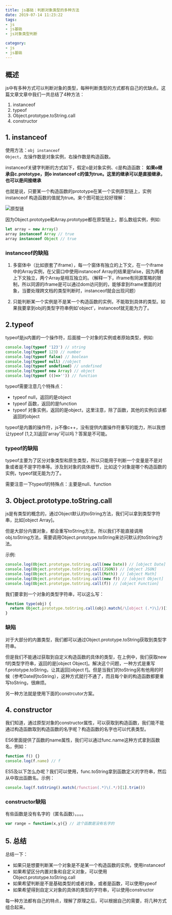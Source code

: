```yaml
---
title: js基础：判断对象类型的多种方法
date: 2019-07-14 11:23:22
tags:
- js
- js基础
- js对象类型判断

category:
- js
- js基础
---
```


## 概述
js中有多种方式可以判断对象的类型，每种判断类型的方式都有自己的优缺点。这篇文章文章中我们一共总结了4种方法：
1. instanceof
2. typeof
3. Object.prototype.toString.call
4. constructor

## 1. instanceof
使用方法：<code>obj instanceof Object</code>，左操作数是对象实例，右操作数是构造函数。

instanceof关键字判断的方式如下，假定o是对象实例、c是构造函数：
**如果o继承自c.prototype，则o instanceof c的值为true。这里的继承可以是直接继承，也可以是间接继承**

也就是说，只要某一个构造函数的prototype在某一个实例原型链上，实例 instanceof 构造函数的值就为true。来个图可能比较好理解：

![原型链](https://www.brightblog.cn/img/%E5%8E%9F%E5%9E%8B%E9%93%BE.png)

因为Object.prototype和Array.prototype都在原型链上，那么数组实例，例如:
```js
let array = new Array()
array instanceof Array // true
array instanceof Object // true
```

### instanceof的缺陷
1. 多窗体中（比如嵌套了iframe），每一个窗体有独立的上下文，在一个iframe中的Array实例，在父窗口中使用instanceof Array的结果是false，因为两者上下文独立，两个Array是相互独立的。（解释一下，iframe有同源策略的限制，所以同源的iframe是可以通过dom访问到的，能够拿到iframe里面的对象，当要处理跨文档的类型判断时，instanceof就会出现问题）
   
2. 只能判断某一个实例是不是某一个构造函数的实例，不能取到具体的类型。如果我要拿到obj的类型字符串例如'object'，instanceof就无能为力了。
   
## 2.typeof
typeof是js内置的一个操作符，后面接一个对象的实例或者原始类型，例如:
```js
console.log(typeof '123') // string
console.log(typeof 123) // number
console.log(typeof false) // boolean
console.log(typeof null) //object
console.log(typeof undefined) // undefined
console.log(typeof new Array) // object
console.log(typeof (()=>'')) // function
```
typeof需要注意几个特殊点：
* typeof null，返回的是object
* typeof 函数，返回的是function
* typeof 对象实例，返回的是object，这里注意，除了函数，其他的实例应该都返回的object

typeof是内置的操作符，js不像c++，没有提供内置操作符重写的能力，所以我想让typeof [1,2,3]返回'array'可以吗？答案是不可能。

### typeof的缺陷
typeof主要为了区分对象类型和原生类型，所以只能用于判断一个变量是不是对象或者是不是字符串等。涉及到对象的具体细节，比如这个对象是哪个构造函数的实例，typeof就无能为力了。

需要注意一下typeof的特殊点：主要是null、function

## 3. Object.prototype.toString.call
js是有类型的概念的，通过Object默认的toString方法，我们可以拿到类型字符串，比如[object Array]。

但是大部分内置对象，都会重写toString方法，所以我们不能直接调用obj.toString方法，需要调用Object.prototype.toString来访问默认的toString方法。

示例:
```js
console.log(Object.prototype.toString.call(new Date)) // [object Date]
console.log(Object.prototype.toString.call(JSON)) // [object JSON]
console.log(Object.prototype.toString.call(Math)) // [object Math]
console.log(Object.prototype.toString.call(new f)) // [object Object]
console.log(Object.prototype.toString.call(f)) // [object Function]
```
我们要拿到一个对象的类型字符串，可以这么写：
```js
function type(obj) {
  return Object.prototype.toString.call(obj).match(/\[object (.*)\]/)[1]
}

```

### 缺陷
对于大部分的内置类型，我们都可以通过Object.prototype.toString获取到类型字符串。

但是我们不能通过获取到自定义构造函数的具体的类型，在上例中，我们获取new f的类型字符串，返回的是[object Object]。解决这个问题，一种方式是重写f.prototype.toString，让其返回[object f]。但是当我们的toString另有他用的时候（参考Date的toString），这种方式就行不通了，而且每个新的构造函数都要重写toString，很麻烦。

另一种方法就是使用下面的constrcutor方案。

## 4. constructor
我们知道，通过原型对象的constructor属性，可以获取到构造函数，我们能不能通过构造函数取到构造函数的名字呢？构造函数的名字也可以代表类型。

ES6里面提供了函数的name属性，我们可以通过func.name这种方式拿到函数名，例如：
```js
function f() {}
console.log(f.name) // f
```
ES5及以下怎么办呢？我们可以使用，func.toString拿到函数定义的字符串，然后从中取出函数名。示例：
```js
console.log(f.toString().match(/function(.*)\(.*/)[1].trim())
```

### constructor缺陷
有些函数是没有名字的（匿名函数）。。。。
```js
var range = function(x,y){} // 这个函数是没有名字的
```

## 5. 总结
总结一下：
* 如果只是想要判断某一个对象是不是某一个构造函数的实例，使用instanceof
* 如果希望区分内置对象和自定义对象，可以使用Object.prototype.toString.call
* 如果希望判断是不是基础类型的或者对象，或者是函数，可以使用typeof
* 如果希望得到自定义对象的具体的类型的字符串，可以使用constructor

每一种方法都有自己的特点，理解了原理之后，可以根据自己的需要，将几种方式组合起来。
